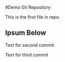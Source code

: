 #Demo Git Repository

This is the first file in repo.

## Ipsum Below
Text for second commit

Text for third commit
